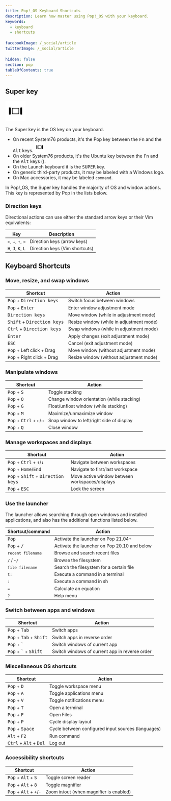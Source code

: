```yaml
---
title: Pop!_OS Keyboard Shortcuts
description: Learn how master using Pop!_OS with your keyboard.
keywords:
  - keyboard
  - shortcuts

facebookImage: /_social/article
twitterImage: /_social/article

hidden: false
section: pop
tableOfContents: true
---
```


## Super key

![Super Key](/images/super_key_vector_x64.png)

The Super key is the OS key on your keyboard.

- On recent System76 products, it's the Pop key between the <kbd>Fn</kbd> and the <kbd>Alt</kbd> keys. ![Super Key](/images/super_key_vector_x32.png)
- On older System76 products, it's the Ubuntu key between the <kbd>Fn</kbd> and the <kbd>Alt</kbd> keys (<kbd><font-awesome-icon :icon="['fab', 'ubuntu']"></font-awesome-icon></kbd>).
- On the Launch keyboard it is the <kbd>SUPER</kbd> key.
- On generic third-party products, it may be labeled with a Windows logo.
- On Mac accessories, it may be labeled `command`.

In Pop!\_OS, the Super key handles the majority of OS and window actions. This key is represented by Pop in the lists below.

### Direction keys

Directional actions can use either the standard arrow keys or their Vim equivalents:

| Key                                                    | Description                    |
| ------------------------------------------------------ | ------------------------------ |
| <kbd>←</kbd>, <kbd>↓</kbd>, <kbd>↑</kbd>, <kbd>→</kbd> | Direction keys (arrow keys)    |
| <kbd>H</kbd>, <kbd>J</kbd>, <kbd>K</kbd>, <kbd>L</kbd> | Direction keys (Vim shortcuts) |

## Keyboard Shortcuts

### Move, resize, and swap windows

| Shortcut                                                                | Action                                   |
| ----------------------------------------------------------------------- | ---------------------------------------- |
| <kbd>Pop</kbd></kbd> + <kbd>Direction keys</kbd>                        | Switch focus between windows             |
| <kbd>Pop</kbd> + <kbd>Enter</kbd>                                       | Enter window adjustment mode             |
| <kbd>Direction keys</kbd>                                               | Move window (while in adjustment mode)   |
| <kbd>Shift</kbd> + <kbd>Direction keys</kbd>                            | Resize window (while in adjustment mode) |
| <kbd>Ctrl</kbd> + <kbd>Direction keys</kbd>                             | Swap windows (while in adjustment mode)  |
| <kbd>Enter</kbd>                                                        | Apply changes (exit adjustment mode)     |
| <kbd>ESC</kbd>                                                          | Cancel (exit adjustment mode)            |
| <kbd>Pop</kbd> + Left click + Drag                                      | Move window (without adjustment mode)    |
| <kbd>Pop</kbd> + Right click + Drag                                     | Resize window (without adjustment mode)  |

### Manipulate windows

| Shortcut                                                                                  | Action                                     |
| ----------------------------------------------------------------------------------------- | ------------------------------------------ |
| <kbd>Pop</kbd> + <kbd>S</kbd>                                                             | Toggle stacking                            |
| <kbd>Pop</kbd> + <kbd>O</kbd>                                                             | Change window orientation (while stacking) |
| <kbd>Pop</kbd> + <kbd>G</kbd>                                                             | Float/unfloat window (while stacking)      |
| <kbd>Pop</kbd> + <kbd>M</kbd>                                                             | Maximize/unmaximize window                 |
| <kbd>Pop</kbd> + <kbd>Ctrl</kbd> + <kbd>←</kbd>/<kbd>→</kbd>                              | Snap window to left/right side of display  |
| <kbd>Pop</kbd> + <kbd>Q</kbd>                                                             | Close window                               |

### Manage workspaces and displays

| Shortcut                                                                                   | Action                                         |
| ------------------------------------------------------------------------------------------ | ---------------------------------------------- |
| <kbd>Pop</kbd> + <kbd>Ctrl</kbd> + <kbd>↑</kbd>/<kbd>↓</kbd>                               | Navigate between workspaces                    |
| <kbd>Pop</kbd> + <kbd>Home</kbd>/<kbd>End</kbd>                                            | Navigate to first/last workspace               |
| <kbd>Pop</kbd> + <kbd>Shift</kbd> + <kbd>Direction keys</kbd>                              | Move active window between workspaces/displays |
| <kbd>Pop</kbd> + <kbd>ESC</kbd>                                                            | Lock the screen                                |

### Use the launcher

The launcher allows searching through open windows and installed applications, and also has the additional functions listed below.

| Shortcut/command                                           | Action                          |
| ---------------------------------------------------------- | ------------------------------- |
| <kbd>Pop</kbd>                                         | Activate the launcher on Pop 21.04+ |
| <kbd>Pop</kbd> + <kbd>/</kbd>                 | Activate the launcher on Pop 20.10 and below |
| `recent filename`                                          | Browse and search recent files  |
| `/` / `~/`                                                 | Browse the filesystem           |
| `file filename`                                            | Search the filesystem for a certain file |
| `t:`                                                       | Execute a command in a terminal |
| `:`                                                        | Execute a command in sh         |
| `=`                                                        | Calculate an equation           |
| `?`                                                        | Help menu                       |

### Switch between apps and windows

| Shortcut                                                                        | Action                                         |
| ------------------------------------------------------------------------------- | ---------------------------------------------- |
| <kbd>Pop</kbd> + <kbd>Tab</kbd>                                                 | Switch apps                                    |
| <kbd>Pop</kbd> + <kbd>Tab</kbd> + <kbd>Shift</kbd>                              | Switch apps in reverse order                   |
| <kbd>Pop</kbd> + <kbd>`</kbd>                                                   | Switch windows of current app                  |
| <kbd>Pop</kbd> + <kbd>`</kbd> + <kbd>Shift</kbd>                                | Switch windows of current app in reverse order |

### Miscellaneous OS shortcuts

| Shortcut                                                       | Action                                             |
| -------------------------------------------------------------- | -------------------------------------------------- |
| <kbd>Pop</kbd> + <kbd>D</kbd>                                  | Toggle workspace menu                              |
| <kbd>Pop</kbd> + <kbd>A</kbd>                                  | Toggle applications menu                           |
| <kbd>Pop</kbd> + <kbd>V</kbd>                                  | Toggle notifications menu                          |
| <kbd>Pop</kbd> + <kbd>T</kbd>                                  | Open a terminal                                    |
| <kbd>Pop</kbd> + <kbd>F</kbd>                                  | Open Files                                         |
| <kbd>Pop</kbd> + <kbd>P</kbd>                                  | Cycle display layout                               |
| <kbd>Pop</kbd> + <kbd>Space</kbd>                              | Cycle between configured input sources (languages) |
| <kbd>Alt</kbd> + <kbd>F2</kbd>                                 | Run command                                        |
| <kbd>Ctrl</kbd> + <kbd>Alt</kbd> + <kbd>Del</kbd>              | Log out                                            |

### Accessibility shortcuts

| Shortcut                                                                                 | Action                                  |
| ---------------------------------------------------------------------------------------- | --------------------------------------- |
| <kbd>Pop</kbd> + <kbd>Alt</kbd> + <kbd>S</kbd>                                           | Toggle screen reader                    |
| <kbd>Pop</kbd> + <kbd>Alt</kbd> + <kbd>8</kbd>                                           | Toggle magnifier                        |
| <kbd>Pop</kbd> + <kbd>Alt</kbd> + <kbd>+</kbd>/<kbd>-</kbd>                              | Zoom in/out (when magnifier is enabled) |
